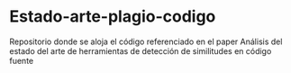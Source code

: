 # Estado-arte-plagio-codigo
Repositorio donde se aloja el código referenciado en el paper Análisis del estado del arte de herramientas de detección de similitudes en código fuente
